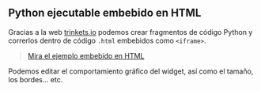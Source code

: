 ## Python ejecutable embebido en HTML
Gracias a la web [trinkets.io](https://trinket.io/python/9c78cc7a3f) podemos crear fragmentos de código Python y correrlos dentro de código `.html` embebidos como `<iframe>`.

> [Mira el ejemplo embebido en HTML](https://github.com/mondeja/fullstack/tree/master/frontend/src/011-widgets_codigo/trinkets)

Podemos editar el comportamiento gráfico del widget, así como el tamaño, los bordes... etc.